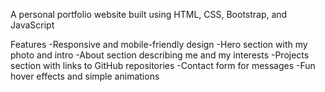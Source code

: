 A personal portfolio website built using HTML, CSS, Bootstrap, and JavaScript

Features
-Responsive and mobile-friendly design
-Hero section with my photo and intro
-About section describing me and my interests
-Projects section with links to GitHub repositories
-Contact form for messages
-Fun hover effects and simple animations
